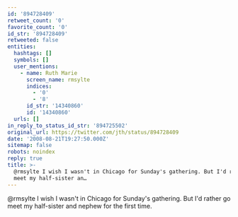 ```yaml
---
id: '894728409'
retweet_count: '0'
favorite_count: '0'
id_str: '894728409'
retweeted: false
entities:
  hashtags: []
  symbols: []
  user_mentions:
    - name: Ruth Marie
      screen_name: rmsylte
      indices:
        - '0'
        - '8'
      id_str: '14340860'
      id: '14340860'
  urls: []
in_reply_to_status_id_str: '894725502'
original_url: https://twitter.com/jth/status/894728409
date: '2008-08-21T19:27:50.000Z'
sitemap: false
robots: noindex
reply: true
title: >-
  @rmsylte I wish I wasn't in Chicago for Sunday's gathering. But I'd rather go
  meet my half-sister an…
---
```


@rmsylte I wish I wasn't in Chicago for Sunday's gathering. But I'd rather go meet my half-sister and nephew for the first time.
